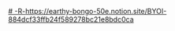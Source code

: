 [# -R-](https://earthy-bongo-50e.notion.site/BYOI-884dcf33ffb24f589278bc21e8bdc0ca)https://earthy-bongo-50e.notion.site/BYOI-884dcf33ffb24f589278bc21e8bdc0ca
